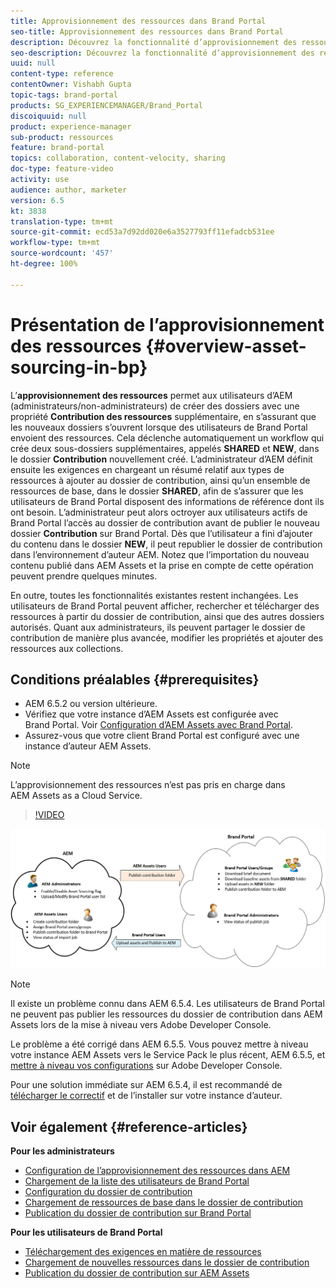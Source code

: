 ```yaml
---
title: Approvisionnement des ressources dans Brand Portal
seo-title: Approvisionnement des ressources dans Brand Portal
description: Découvrez la fonctionnalité d’approvisionnement des ressources disponible dans Adobe Experience Manager Assets Brand Portal.
seo-description: Découvrez la fonctionnalité d’approvisionnement des ressources disponible dans Adobe Experience Manager Assets Brand Portal.
uuid: null
content-type: reference
contentOwner: Vishabh Gupta
topic-tags: brand-portal
products: SG_EXPERIENCEMANAGER/Brand_Portal
discoiquuid: null
product: experience-manager
sub-product: ressources
feature: brand-portal
topics: collaboration, content-velocity, sharing
doc-type: feature-video
activity: use
audience: author, marketer
version: 6.5
kt: 3838
translation-type: tm+mt
source-git-commit: ecd53a7d92dd020e6a3527793ff11efadcb531ee
workflow-type: tm+mt
source-wordcount: '457'
ht-degree: 100%

---
```



# Présentation de l’approvisionnement des ressources {#overview-asset-sourcing-in-bp}

L’**approvisionnement des ressources** permet aux utilisateurs d’AEM (administrateurs/non-administrateurs) de créer des dossiers avec une propriété **Contribution des ressources** supplémentaire, en s’assurant que les nouveaux dossiers s’ouvrent lorsque des utilisateurs de Brand Portal envoient des ressources. Cela déclenche automatiquement un workflow qui crée deux sous-dossiers supplémentaires, appelés **SHARED** et **NEW**, dans le dossier **Contribution** nouvellement créé. L’administrateur d’AEM définit ensuite les exigences en chargeant un résumé relatif aux types de ressources à ajouter au dossier de contribution, ainsi qu’un ensemble de ressources de base, dans le dossier **SHARED**, afin de s’assurer que les utilisateurs de Brand Portal disposent des informations de référence dont ils ont besoin. L’administrateur peut alors octroyer aux utilisateurs actifs de Brand Portal l’accès au dossier de contribution avant de publier le nouveau dossier **Contribution** sur Brand Portal. Dès que l’utilisateur a fini d’ajouter du contenu dans le dossier **NEW**, il peut republier le dossier de contribution dans l’environnement d’auteur AEM. Notez que l’importation du nouveau contenu publié dans AEM Assets et la prise en compte de cette opération peuvent prendre quelques minutes.

En outre, toutes les fonctionnalités existantes restent inchangées. Les utilisateurs de Brand Portal peuvent afficher, rechercher et télécharger des ressources à partir du dossier de contribution, ainsi que des autres dossiers autorisés. Quant aux administrateurs, ils peuvent partager le dossier de contribution de manière plus avancée, modifier les propriétés et ajouter des ressources aux collections.

## Conditions préalables {#prerequisites}

* AEM 6.5.2 ou version ultérieure.
* Vérifiez que votre instance d’AEM Assets est configurée avec Brand Portal. Voir [Configuration d’AEM Assets avec Brand Portal](../using/configure-aem-assets-with-brand-portal.md).
* Assurez-vous que votre client Brand Portal est configuré avec une instance d’auteur AEM Assets.

>[!NOTE]
>
>L’approvisionnement des ressources n’est pas pris en charge dans AEM Assets as a Cloud Service.

>[!VIDEO](https://video.tv.adobe.com/v/29365/?quality=12)

![Approvisionnement des ressources dans Brand Portal](assets/asset-sourcing.png)


>[!NOTE]
>
>Il existe un problème connu dans AEM 6.5.4. Les utilisateurs de Brand Portal ne peuvent pas publier les ressources du dossier de contribution dans AEM Assets lors de la mise à niveau vers Adobe Developer Console.
>
>Le problème a été corrigé dans AEM 6.5.5. Vous pouvez mettre à niveau votre instance AEM Assets vers le Service Pack le plus récent, AEM 6.5.5, et [mettre à niveau vos configurations](https://docs.adobe.com/content/help/fr-FR/experience-manager-65/assets/brandportal/configure-aem-assets-with-brand-portal.html#upgrade-integration-65) sur Adobe Developer Console.
>
>Pour une solution immédiate sur AEM 6.5.4, il est recommandé de [télécharger le correctif](https://www.adobeaemcloud.com/content/marketplace/marketplaceProxy.html?packagePath=/content/companies/public/adobe/packages/cq650/hotfix/cq-6.5.0-hotfix-33041) et de l’installer sur votre instance d’auteur.

## Voir également {#reference-articles}

**Pour les administrateurs**

* [Configuration de l’approvisionnement des ressources dans AEM](brand-portal-configure-asset-sourcing.md)
* [Chargement de la liste des utilisateurs de Brand Portal](brand-portal-configure-asset-sourcing.md)
* [Configuration du dossier de contribution](brand-portal-contribution-folder.md)
* [Chargement de ressources de base dans le dossier de contribution](brand-portal-upload-baseline-assets.md)
* [Publication du dossier de contribution sur Brand Portal](brand-portal-publish-contribution-folder-to-brand-portal.md)

**Pour les utilisateurs de Brand Portal**

* [Téléchargement des exigences en matière de ressources](brand-portal-download-asset-requirements.md)
* [Chargement de nouvelles ressources dans le dossier de contribution](brand-portal-upload-assets-to-contribution-folder.md)
* [Publication du dossier de contribution sur AEM Assets](brand-portal-publish-contribution-folder-to-aem-assets.md)
